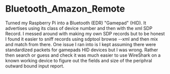 # Bluetooth_Amazon_Remote
Turned my Raspberry Pi into a Bluetooth (EDR)  "Gamepad" (HID). It advertises using its class of device
number and then with the xml SDP Record. I messed around with making my own SDP records but to be honest I found it easier to sniff records using sdptool browse --xml and then mix and match from there. 
One issue I ran into is I kept assuming there were standardized packets for gamepads HID devices but I was wrong. Rather then search or guess and check it was much easier to use WireShark on a known working device to figure out the fields and size of the periphral outward bound input report. 
